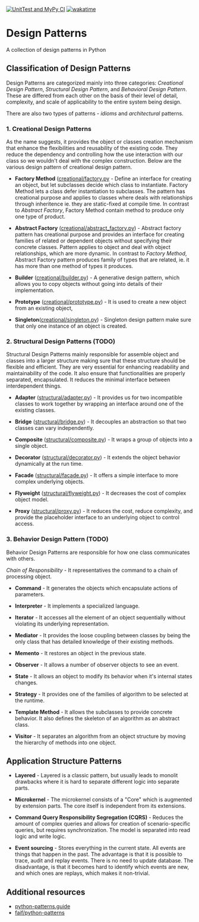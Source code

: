 [![UnitTest and MyPy CI](https://github.com/mbrav/design_patterns_python/actions/workflows/unittest.yml/badge.svg?branch=main)](https://github.com/mbrav/design_patterns_python/actions/workflows/unittest.yml)
[![wakatime](https://wakatime.com/badge/user/54ad05ce-f39b-4fa3-9f2a-6fe4b1c53ba4/project/2133ea0a-1269-478f-99d6-e6645f69c2ff.svg)](https://wakatime.com/badge/user/54ad05ce-f39b-4fa3-9f2a-6fe4b1c53ba4/project/2133ea0a-1269-478f-99d6-e6645f69c2ff)

# Design Patterns

A collection of design patterns in Python

## Classification of Design Patterns

Design Patterns are categorized mainly into three categories: *Creational Design Pattern*, *Structural Design Pattern*, and *Behavioral Design Pattern*. These are differed from each other on the basis of their level of detail, complexity, and scale of applicability to the entire system being design.

There are also two types of patterns - *idioms* and *architectural* patterns.

### 1. Creational Design Patterns

As the name suggests, it provides the object or classes creation mechanism that enhance the flexibilities and reusability of the existing code. They reduce the dependency and controlling how the use interaction with our class so we wouldn't deal with the complex construction. Below are the various design pattern of creational design pattern.

- **Factory Method** ([creational/factory.py](design_patterns/creational/factory.py) - Define an interface for creating an object, but let subclasses decide which class to instantiate. Factory Method lets a class defer instantiation to subclasses. The pattern has creational purpose and applies to classes where deals with relationships through inheritence ie. they are static-fixed at compile time. In contrast to *Abstract Factory*, Factory Method contain method to produce only one type of product.

- **Abstract Factory** ([creational/abstract_factory.py](design_patterns/creational/abstract_factory.py)) - Abstract factory pattern has creational purpose and provides an interface for creating families of related or dependent objects without specifying their concrete classes. Pattern applies to object and deal with object relationships, which are more dynamic. In contrast to *Factory Method*, Abstract Factory pattern produces family of types that are related, ie. it has more than one method of types it produces.

- **Builder** ([creational/builder.py](design_patterns/creational/builder.py)) - A generative design pattern, which allows you to copy objects without going into details of their implementation.
  
- **Prototype** ([creational/prototype.py](design_patterns/creational/prototype.py)) - It is used to create a new object from an existing object,

- **Singleton**([creational/singleton.py](design_patterns/creational/singleton.py)) - Singleton design pattern make sure that only one instance of an object is created.

### 2. Structural Design Patterns (TODO)

Structural Design Patterns mainly responsible for assemble object and classes into a larger structure making sure that these structure should be flexible and efficient. They are very essential for enhancing readability and maintainability of the code. It also ensure that functionalities are properly separated, encapsulated. It reduces the minimal interface between interdependent things.

- **Adapter** ([structural/adapter.py](design_patterns/structural/adapter.py)) - It provides us for two incompatible classes to work together by wrapping an interface around one of the existing classes.

- **Bridge** ([structural/bridge.py](design_patterns/structural/bridge.py))  - It decouples an abstraction so that two classes can vary independently.

- **Composite** ([structural/composite.py](design_patterns/structural/adapter.py))  - It wraps a group of objects into a single object.

- **Decorator** ([structural/decorator.py](design_patterns/structural/decorator.py))  - It extends the object behavior dynamically at the run time.

- **Facade** ([structural/facade.py](design_patterns/structural/facade.py))  - It offers a simple interface to more complex underlying objects.

- **Flyweight** ([structural/flyweight.py](design_patterns/structural/flyweight.py))  - It decreases the cost of complex object model.

- **Proxy** ([structural/proxy.py](design_patterns/structural/proxy.py))  - It reduces the cost, reduce complexity, and provide the placeholder interface to an underlying object to control access.

### 3. Behavior Design Pattern (TODO)

Behavior Design Patterns are responsible for how one class communicates with others.

*Chain of Responsibility* - It representatives the command to a chain of processing object.

- **Command** - It generates the objects which encapsulate actions of parameters.

- **Interpreter** - It implements a specialized language.

- **Iterator** - It accesses all the element of an object sequentially without violating its underlying representation.

- **Mediator** - It provides the loose coupling between classes by being the only class that has detailed knowledge of their existing methods.

- **Memento** - It restores an object in the previous state.

- **Observer** - It allows a number of observer objects to see an event.

- **State** - It allows an object to modify its behavior when it's internal states changes.

- **Strategy** - It provides one of the families of algorithm to be selected at the runtime.

- **Template Method** - It allows the subclasses to provide concrete behavior. It also defines the skeleton of an algorithm as an abstract class.

- **Visitor** - It separates an algorithm from an object structure by moving the hierarchy of methods into one object.

## Application Structure Patterns

- **Layered** -  Layered is a classic pattern, but usually leads to monolit drawbacks where it is hard to separate different logic into separate parts.

- **Microkernel** - The microkernel consists of a "Core" which is augmented by extension parts. The core itself is independent from its extensions.

- **Command Query Responsibility Segregation (CQRS)** - Reduces the amount of complex queries and allows for creation of scenario-specific queries, but requires synchronization. The model is separated into read logic and write logic.

- **Event sourcing** - Stores everything in the current state. All events are things that happen in the past.  The advantage is that it is possible to trace, audit and replay events. There is no need to update database. The disadvantage, is that it becomes hard to identify which events are new, and which ones are replays, which makes it non-trivial.

## Additional resources

- [python-patterns.guide](https://python-patterns.guide/)
- [faif/python-patterns](https://github.com/faif/python-patterns)
